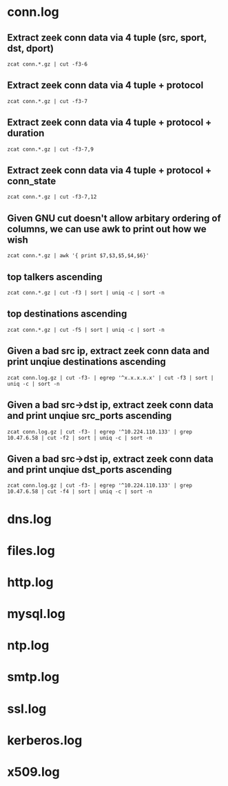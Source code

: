 # conn.log

## Extract zeek conn data via 4 tuple (src, sport, dst, dport)
`zcat conn.*.gz | cut -f3-6`

## Extract zeek conn data via 4 tuple + protocol
`zcat conn.*.gz | cut -f3-7`

## Extract zeek conn data via 4 tuple + protocol + duration
`zcat conn.*.gz | cut -f3-7,9`

## Extract zeek conn data via 4 tuple + protocol + conn_state
`zcat conn.*.gz | cut -f3-7,12`

## Given GNU cut doesn't allow arbitary ordering of columns, we can use awk to print out how we wish
`zcat conn.*.gz | awk '{ print $7,$3,$5,$4,$6}'`

## top talkers ascending
`zcat conn.*.gz | cut -f3 | sort | uniq -c | sort -n`

## top destinations ascending
`zcat conn.*.gz | cut -f5 | sort | uniq -c | sort -n`

## Given a bad src ip, extract zeek conn data and print unqiue destinations ascending
`zcat conn.log.gz | cut -f3- | egrep '^x.x.x.x.x' | cut -f3 | sort | uniq -c | sort -n`

## Given a bad src->dst ip, extract zeek conn data and print unqiue src_ports ascending
`zcat conn.log.gz | cut -f3- | egrep '^10.224.110.133' | grep 10.47.6.58 | cut -f2 | sort | uniq -c | sort -n`

## Given a bad src->dst ip, extract zeek conn data and print unqiue dst_ports ascending
`zcat conn.log.gz | cut -f3- | egrep '^10.224.110.133' | grep 10.47.6.58 | cut -f4 | sort | uniq -c | sort -n`

# dns.log

# files.log

# http.log

# mysql.log

# ntp.log

# smtp.log

# ssl.log

# kerberos.log

# x509.log
